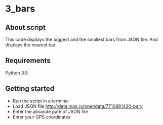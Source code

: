 # 3_bars
## About script
This code displays the biggest and the smallest bars from JSON file. And displays the nearest bar.
## Requirements
Python 3.5
## Getting started
* Run the script in a terminal
* Load JSON file http://data.mos.ru/opendata/7710881420-bary
* Enter the absolute path of JSON file
* Enter your GPS coordinates
